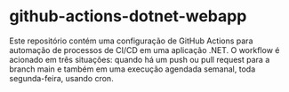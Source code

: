 # github-actions-dotnet-webapp
Este repositório contém uma configuração de GitHub Actions para automação de processos de CI/CD em uma aplicação .NET. O workflow é acionado em três situações: quando há um push ou pull request para a branch main e também em uma execução agendada semanal, toda segunda-feira, usando cron.
